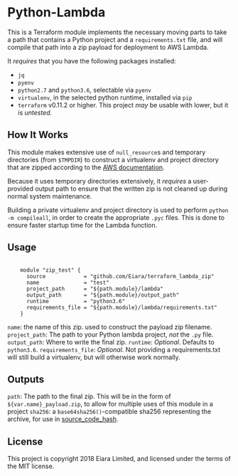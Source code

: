# Python-Lambda

This is a Terraform module implements the necessary moving parts to take a path that contains a Python project and a `requirements.txt` file, and will compile that path into a zip payload for deployment to AWS Lambda.

It _requires_ that you have the following packages installed:

 - `jq`
 - `pyenv`
 - `python2.7` and `python3.6`, selectable via `pyenv`
 - `virtualenv`, in the selected python runtime, installed via `pip`
 - `terraform` v0.11.2 or higher. This project _may_ be usable with lower, but it is _untested._

## How It Works

This module makes extensive use of `null_resource`s and temporary directories (from `$TMPDIR`) to construct a virtualenv and project directory that are zipped according to the [AWS documentation](https://docs.aws.amazon.com/lambda/latest/dg/lambda-python-how-to-create-deployment-package.html).

Because it uses temporary directories extensively, it _requires_ a user-provided output path to ensure that the written zip is not cleaned up during normal system maintenance.

Building a private virtualenv and project directory is used to perform `python -m compileall`, in order to create the appropriate `.pyc` files. This is done to ensure faster startup time for the Lambda function.

## Usage

```

    module "zip_test" {
      source            = "github.com/Eiara/terraform_lambda_zip"
      name              = "test"
      project_path      = "${path.module}/lambda"
      output_path       = "${path.module}/output_path"
      runtime           = "python3.6"
      requirements_file = "${path.module}/lambda/requirements.txt"
    }
```

`name`:               the name of this zip. used to construct the payload zip filename.
`project_path`:       The path to your Python lambda project, _not_ the `.py` file.
`output_path`:        Where to write the final zip.
`runtime`:            *Optional*. Defaults to `python3.6`.
`requirements_file`:  *Optional*. Not providing a requirements.txt will still build a virtualenv, but will otherwise work normally.

## Outputs

`path`: The path to the final zip. This will be in the form of `${var.name}_payload.zip`, to allow for multiple uses of this module in a project
`sha256`: a `base64sha256()`-compatible sha256 representing the archive, for use in [source_code_hash](https://www.terraform.io/docs/providers/aws/r/lambda_function.html#source_code_hash).

## License

This project is copyright 2018 Eiara Limited, and licensed under the terms of the MIT license.
